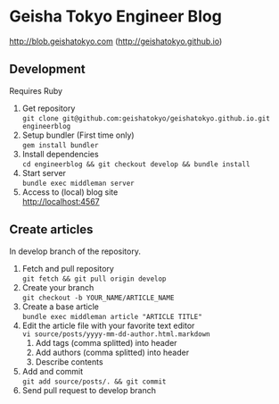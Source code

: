 # Geisha Tokyo Engineer Blog

http://blob.geishatokyo.com
(http://geishatokyo.github.io)

## Development

Requires Ruby

1. Get repository  
```git clone git@github.com:geishatokyo/geishatokyo.github.io.git engineerblog```
2. Setup bundler (First time only)  
```gem install bundler```
3. Install dependencies  
```cd engineerblog && git checkout develop && bundle install```
4. Start server  
```bundle exec middleman server```
5. Access to (local) blog site  
[http://localhost:4567](http://localhost:4567)

## Create articles

In develop branch of the repository.

1. Fetch and pull repository  
```git fetch && git pull origin develop```
2. Create your branch  
```git checkout -b YOUR_NAME/ARTICLE_NAME```
3. Create a base article  
```bundle exec middleman article "ARTICLE TITLE"```
4. Edit the article file with your favorite text editor  
```vi source/posts/yyyy-mm-dd-author.html.markdown```
    1. Add tags (comma splitted) into header
    2. Add authors (comma splitted) into header
    3. Describe contents
5. Add and commit  
```git add source/posts/. && git commit```
6. Send pull request to develop branch  
